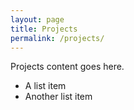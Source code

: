 ```yaml
---
layout: page
title: Projects
permalink: /projects/
---
```


Projects content goes here.

* A list item
* Another list item
